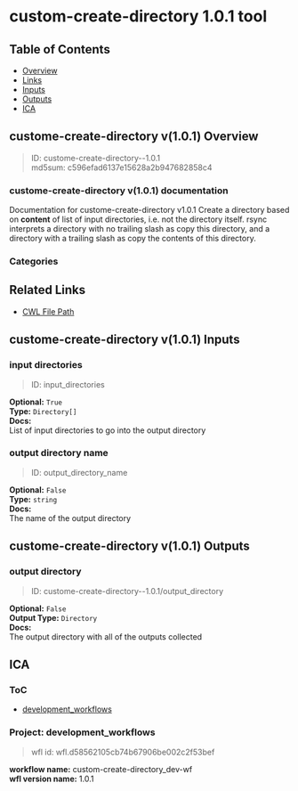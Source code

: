 
custom-create-directory 1.0.1 tool
==================================

## Table of Contents
  
- [Overview](#custome-create-directory-v101-overview)  
- [Links](#related-links)  
- [Inputs](#custome-create-directory-v101-inputs)  
- [Outputs](#custome-create-directory-v101-outputs)  
- [ICA](#ica)  


## custome-create-directory v(1.0.1) Overview



  
> ID: custome-create-directory--1.0.1  
> md5sum: c596efad6137e15628a2b947682858c4

### custome-create-directory v(1.0.1) documentation
  
Documentation for custome-create-directory v1.0.1
Create a directory based on **content** of list of input directories, i.e. not the
directory itself. rsync interprets a directory with no trailing slash as copy this directory, 
and a directory with a trailing slash as copy the contents of this directory.  

### Categories
  


## Related Links
  
- [CWL File Path](../../../../../../tools/custom-create-directory/1.0.1/custom-create-directory__1.0.1.cwl)  

  


## custome-create-directory v(1.0.1) Inputs

### input directories



  
> ID: input_directories
  
**Optional:** `True`  
**Type:** `Directory[]`  
**Docs:**  
List of input directories to go into the output directory


### output directory name



  
> ID: output_directory_name
  
**Optional:** `False`  
**Type:** `string`  
**Docs:**  
The name of the output directory

  


## custome-create-directory v(1.0.1) Outputs

### output directory



  
> ID: custome-create-directory--1.0.1/output_directory  

  
**Optional:** `False`  
**Output Type:** `Directory`  
**Docs:**  
The output directory with all of the outputs collected
  

  


## ICA

### ToC
  
- [development_workflows](#project-development_workflows)  


### Project: development_workflows


> wfl id: wfl.d58562105cb74b67906be002c2f53bef  

  
**workflow name:** custom-create-directory_dev-wf  
**wfl version name:** 1.0.1  

  


